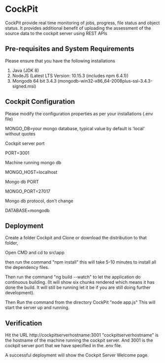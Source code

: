 # CockPit
CockPit provide real time monitoring of jobs, progress, file status and object status.
It provides additional benefit of uploading the assessment of the source data to the cockpit server using REST APIs

## Pre-requisites and System Requirements

Please ensure that you have the following installations
1. Java (JDK 8)
2. NodeJS (Latest LTS Version: 10.15.3 (includes npm 6.4.1))
3. Mongodb 64 bit 3.4.3 (mongodb-win32-x86_64-2008plus-ssl-3.4.3-signed.msi)


## Cockpit Configuration
Please modify the configuration properties as per your installations (.env file)

MONGO_DB=your mongo database, typical value by default is 'local' without quotes

Cockpit server port

PORT=3001

Machine running mongo db

MONGO_HOST=localhost

Mongo db PORT

MONGO_PORT=27017

Mongo db protocol, don't change

DATABASE=mongodb


## Deployment
Create a folder Cockpit and Clone or download the distribution to that folder,

Open CMD and cd to src\app

then run the command "npm install" this will take 5-10 minutes to install all the dependency files.

Then run the command "ng build --watch" to let the application do continuous building. (It will show six chunks rendered which means it has done the build. It will still be running let it be if you are still doing further development).

Then Run the command from the directory CockPit
"node app.js" This will start the server up and running.


## Verification
Hit the URL
http://cockpitserverhostname:3001
"cockpitserverhostname" is the hostname of the machine running the cockpit server.
And 3001 is the cockpit server port that we have specified in the .env file.

A successful deployment will show the Cockpit Server Welcome page.
